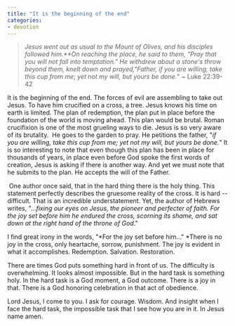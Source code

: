 ```yaml
---
title: "It is the beginning of the end"
categories:
- devotion
---
```


> *Jesus went out as usual to the Mount of Olives, and his disciples followed him.**On reaching the place, he said to them, "Pray that you will not fall into temptation." He withdrew about a stone's throw beyond them, knelt down and prayed,"Father, if you are willing, take this cup from me; yet not my will, but yours be done.*" ~ Luke 22:39-42

It is the beginning of the end. The forces of evil are assembling to take out Jesus. To have him crucified on a cross, a tree. Jesus knows his time on earth is limited. The plan of redemption, the plan put in place before the foundation of the world is moving ahead. This plan would be brutal. Roman crucifixion is one of the most grueling ways to die. Jesus is so very aware of its brutality.  He goes to the garden to pray. He petitions the father, "*if you are willing, take this cup from me; yet not my will, but yours be done.*" It is so interesting to note that even though this plan has been in place for thousands of years, in place even before God spoke the first words of creation, Jesus is asking if there is another way. And yet we must note that he submits to the plan. He accepts the will of the Father.

 One author once said, that in the hard thing there is the holy thing. This statement perfectly describes the gruesome reality of the cross. It is hard -- difficult. That is an incredible understatement. Yet, the author of Hebrews writes, "...*fixing our eyes on Jesus, the pioneer and perfecter of faith. For the joy set before him he endured the cross, scorning its shame, and sat down at the right hand of the throne of God*."

I find great irony in the words, "*For the joy set before him..." *There is no joy in the cross, only heartache, sorrow, punishment. The joy is evident in what it accomplishes. Redemption. Salvation. Restoration.

There are times God puts something hard in front of us. The difficulty is overwhelming. It looks almost impossible. But in the hard task is something holy. In the hard task is a God moment, a God outcome. There is a joy in that. There is a God honoring celebration in that act of obedience.

Lord Jesus, I come to you. I ask for courage. Wisdom. And insight when I face the hard task, the impossible task that I see how you are in it. In Jesus name amen.